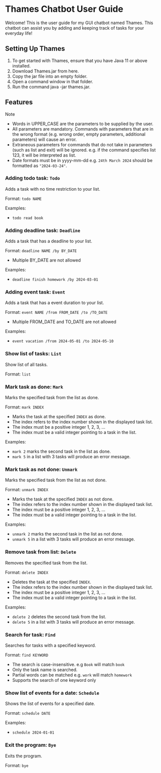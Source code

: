 # Thames Chatbot User Guide

Welcome! This is the user guide for my GUI chatbot named Thames. This chatbot can assist you by adding and keeping track of tasks for your everyday life!

## Setting Up Thames

1. To get started with Thames, ensure that you have Java 11 or above installed.
2. Download Thames.jar from here.
3. Copy the jar file into an empty folder.
4. Open a command window in that folder.
5. Run the command java -jar thames.jar.

## Features
> [!NOTE]
> - Words in UPPER_CASE are the parameters to be supplied by the user.
> - All parameters are mandatory. Commands with parameters that are in the wrong format (e.g. wrong order, empty parameters, additional parameters) will cause an error.
> - Extraneous parameters for commands that do not take in parameters (such as list and exit) will be ignored.
e.g. if the command specifies list 123, it will be interpreted as list.
> - Date formats must be in yyyy-mm-dd e.g. `24th March 2024` should be formatted as `"2024-03-24"`.

### Adding todo task: `Todo`
Adds a task with no time restriction to your list. 

Format: `todo NAME`

Examples: 
- `todo read book`

  
### Adding deadline task: `Deadline`
Adds a task that has a deadline to your list.

Format: `deadline NAME /by BY_DATE`

- Multiple BY_DATE are not allowed

Examples:
- `deadline finish homework /by 2024-03-01`

  
### Adding event task: `Event`
Adds a task that has a event duration to your list.

Format: `event NAME /from FROM_DATE /to /TO_DATE`

- Multiple FROM_DATE and TO_DATE are not allowed

Examples:
- `event vacation /from 2024-05-01 /to 2024-05-10`


### Show list of tasks: `List`
Show list of all tasks.

Format: `list`


### Mark task as done: `Mark`
Marks the specified task from the list as done.

Format: `mark INDEX`

- Marks the task at the specified `INDEX` as done.
- The index refers to the index number shown in the displayed task list.
- The index must be a positive integer 1, 2, 3, …​
- The index must be a valid integer pointing to a task in the list.

Examples:
- `mark 2` marks the second task in the list as done.
- `mark 5` in a list with 3 tasks will produce an error message.


### Mark task as not done: `Unmark`
Marks the specified task from the list as not done.

Format: `unmark INDEX`

- Marks the task at the specified `INDEX` as not done.
- The index refers to the index number shown in the displayed task list.
- The index must be a positive integer 1, 2, 3, …​
- The index must be a valid integer pointing to a task in the list.

Examples:
- `unmark 2` marks the second task in the list as not done.
- `unmark 5` in a list with 3 tasks will produce an error message.


### Remove task from list: `Delete`
Removes the specified task from the list.

Format: `delete INDEX`

- Deletes the task at the specified `INDEX`.
- The index refers to the index number shown in the displayed task list.
- The index must be a positive integer 1, 2, 3, …​
- The index must be a valid integer pointing to a task in the list.

Examples:
- `delete 2` deletes the second task from the list.
- `delete 5` in a list with 3 tasks will produce an error message.

  
### Search for task: `Find`
Searches for tasks with a specified keyword.

Format: `find KEYWORD`

- The search is case-insensitive. e.g `Book` will match `book`
- Only the task name is searched.
- Partial words can be matched e.g. `work` will match `homework`
- Supports the search of one keyword only

  
### Show list of events for a date: `Schedule`
Shows the list of events for a specified date.

Format: `schedule DATE`

Examples:
- `schedule 2024-01-01`


### Exit the program: `Bye`
Exits the program.

Format: `bye`


